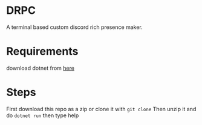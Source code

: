 # DRPC
A terminal based custom discord rich presence maker.
# Requirements
download dotnet from [here](https://dotnet.microsoft.com/)
# Steps
First download this repo as a zip or clone it with `git clone`
Then unzip it and do `dotnet run` then type help
